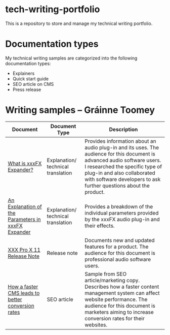 # tech-writing-portfolio
This is a repository to store and manage my technical writing portfolio.

# Documentation types
My technical writing samples are categorized into the following documentation types:

* Explainers
* Quick start guide
* SEO article on CMS
* Press release

# Writing samples – Gráinne Toomey

|   Document    | Document Type |   Description  |
| ------------- | ------------- |  ------------- | 
| [What is xxxFX Expander?](https://github.com/toomeygm/techical-writing-portfolio/blob/main/explainers/xxxFX_expander.md) | Explanation/ technical translation  |  Provides information about an audio plug-in and its uses. The audience for this document is advanced audio software users. I researched the specific type of plug-in and also collaborated with software developers to ask further questions about the product. |
| [An Explanation of the Parameters in xxxFX Expander](https://github.com/toomeygm/techical-writing-portfolio/blob/main/explainers/xxxFX_expander_parameters.md)| Explanation/ technical translation  | Provides a breakdown of the individual parameters provided by the xxxFX audio plug-in and their effects. | 
| [XXX Pro X 11 Release Note](https://github.com/toomeygm/techical-writing-portfolio/blob/main/press_release/pro_x11_release_note.md) | Release note |  Documents new and updated features for a product. The audience for this document is professional audio software users. | 
| [How a faster CMS leads to better conversion rates](https://github.com/toomeygm/techical-writing-portfolio/blob/main/articles/faster_cms_better_conversion_rates.md)    | SEO article   |  Sample from SEO article/marketing copy. Describes how a faster content management system can affect website performance. The audience for this document is marketers aiming to increase conversion rates for their websites.  | 


